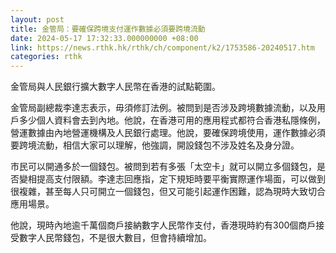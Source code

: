 ```yaml
---
layout: post
title: 金管局：要確保跨境支付運作數據必須要跨境流動
date: 2024-05-17 17:32:33.000000000 +08:00
link: https://news.rthk.hk/rthk/ch/component/k2/1753586-20240517.htm
categories: rthk
---
```


金管局與人民銀行擴大數字人民幣在香港的試點範圍。

金管局副總裁李達志表示，毋須修訂法例。被問到是否涉及跨境數據流動，以及用戶多少個人資料會去到內地。他說，在香港可用的應用程式都符合香港私隱條例，營運數據由內地營運機構及人民銀行處理。他說，要確保跨境使用，運作數據必須要跨境流動，相信大家可以理解，他強調，開設錢包不涉及姓名及身分證。

市民可以開通多於一個錢包。被問到若有多張「太空卡」就可以開立多個錢包，是否變相提高支付限額。李達志回應指，定下規矩時要平衡實際運作場面，可以做到很複雜，甚至每人只可開立一個錢包，但又可能引起運作困難，認為現時大致切合應用場景。

他說，現時內地逾千萬個商戶接納數字人民幣作支付，香港現時約有300個商戶接受數字人民幣錢包，不是很大數目，但會持續增加。
